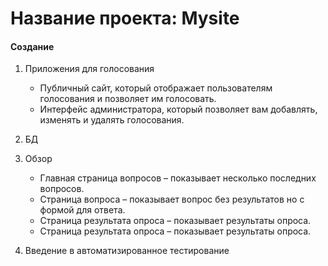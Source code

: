 Название проекта: Mysite
====================================

#### Создание

1. Приложения для голосования
    * Публичный сайт, который отображает пользователям голосования и позволяет им голосовать.
    * Интерфейс администратора, который позволяет вам добавлять, изменять и удалять голосования.

2. БД

3. Обзор
    * Главная страница вопросов – показывает несколько последних вопросов.
    * Страница вопроса – показывает вопрос без результатов но с формой для ответа.
    * Страница результата опроса – показывает результаты опроса.
    * Страница результата опроса – показывает результаты опроса.

4. Введение в автоматизированное тестирование
